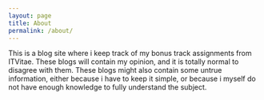 ```yaml
---
layout: page
title: About
permalink: /about/
---
```


This is a blog site where i keep track of my bonus track assignments from ITVitae. These blogs will contain my opinion, and it is totally normal to disagree with them. These blogs might also contain some untrue information, either because i have to keep it simple, or because i myself do not have enough knowledge to fully understand the subject. 